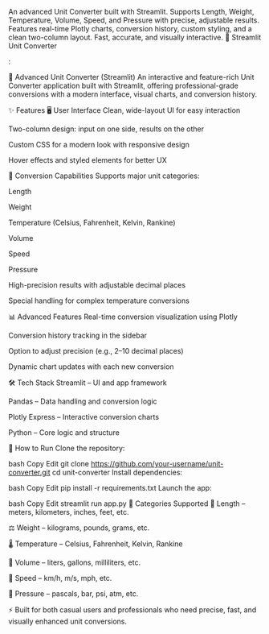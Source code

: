An advanced Unit Converter built with Streamlit. Supports Length, Weight, Temperature, Volume, Speed, and Pressure with precise, adjustable results. Features real-time Plotly charts, conversion history, custom styling, and a clean two-column layout. Fast, accurate, and visually interactive.
🔁 Streamlit Unit Converter


:

🔁 Advanced Unit Converter (Streamlit)
An interactive and feature-rich Unit Converter application built with Streamlit, offering professional-grade conversions with a modern interface, visual charts, and conversion history.

✨ Features
🖥️ User Interface
Clean, wide-layout UI for easy interaction

Two-column design: input on one side, results on the other

Custom CSS for a modern look with responsive design

Hover effects and styled elements for better UX

🔄 Conversion Capabilities
Supports major unit categories:

Length

Weight

Temperature (Celsius, Fahrenheit, Kelvin, Rankine)

Volume

Speed

Pressure

High-precision results with adjustable decimal places

Special handling for complex temperature conversions

📊 Advanced Features
Real-time conversion visualization using Plotly

Conversion history tracking in the sidebar

Option to adjust precision (e.g., 2–10 decimal places)

Dynamic chart updates with each new conversion

🛠️ Tech Stack
Streamlit – UI and app framework

Pandas – Data handling and conversion logic

Plotly Express – Interactive conversion charts

Python – Core logic and structure

🚀 How to Run
Clone the repository:

bash
Copy
Edit
git clone https://github.com/your-username/unit-converter.git
cd unit-converter
Install dependencies:

bash
Copy
Edit
pip install -r requirements.txt
Launch the app:

bash
Copy
Edit
streamlit run app.py
📂 Categories Supported
📏 Length – meters, kilometers, inches, feet, etc.

⚖️ Weight – kilograms, pounds, grams, etc.

🌡️ Temperature – Celsius, Fahrenheit, Kelvin, Rankine

🧪 Volume – liters, gallons, milliliters, etc.

🚗 Speed – km/h, m/s, mph, etc.

🔵 Pressure – pascals, bar, psi, atm, etc.

⚡ Built for both casual users and professionals who need precise, fast, and visually enhanced unit conversions.








